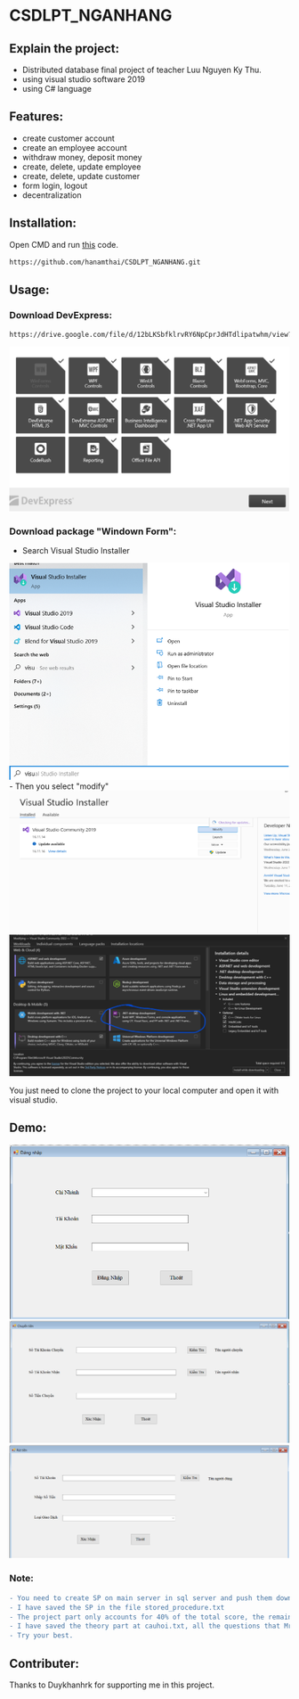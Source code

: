 # CSDLPT_NGANHANG

## Explain the project:

- Distributed database final project of teacher Luu Nguyen Ky Thu.
- using visual studio software 2019
- using C# language

## Features:

- create customer account
- create an employee account
- withdraw money, deposit money
- create, delete, update employee
- create, delete, update customer
- form login, logout
- decentralization

## Installation:

Open CMD and run [this](https://github.com/hanamthai/CSDLPT_NGANHANG.git) code.
```bash
https://github.com/hanamthai/CSDLPT_NGANHANG.git
```

## Usage:

### Download DevExpress:
  ```bash
  https://drive.google.com/file/d/12bLKSbfklrvRY6NpCprJdHTdlipatwhm/view?usp=sharing
  ```
  <img src="image/download01.png" >
  
### Download package "Windown Form":
- Search Visual Studio Installer
<img src="image/download1-1.png">
- Then you select "modify"
<img src="image/download1-2.png">
<img src="image/download1-3.png">

You just need to clone the project to your local computer and open it with visual studio.

## Demo:
<img src="image/frm_Login.png">
<img src="image/frm_CT.png">
<img src="image/frm_RT.png">

### Note:

```diff
- You need to create SP on main server in sql server and push them down to fragmented sites.
- I have saved the SP in the file stored_procedure.txt
- The project part only accounts for 40% of the total score, the remaining 60% is theory, so you need to learn the theory well.
- I have saved the theory part at cauhoi.txt, all the questions that Mr. Luu Nguyen Ky Thu are there.
- Try your best.
```

## Contributer:

Thanks to Duykhanhrk for supporting me in this project.

